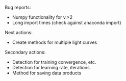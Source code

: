 Bug reports:
- Numpy functionality for v.>2
- Long import times (check against anaconda import)

Next actions:
- Create methods for multiple light curves

Secondary actions:
- Detection for training convergence, etc.
- Detection for learning rate, iterations
- Method for saving data products